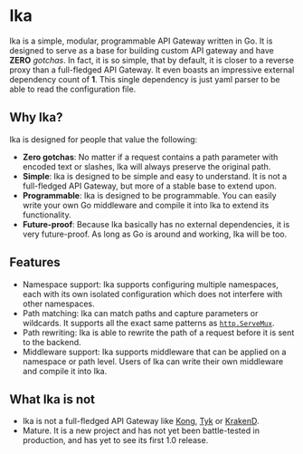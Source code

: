 # Ika

Ika is a simple, modular, programmable API Gateway written in Go. It is designed to serve as a base for building custom API gateway and have **ZERO** *gotchas*.
In fact, it is so simple, that by default, it is closer to a reverse proxy than a full-fledged API Gateway. It even boasts an impressive external dependency count of **1**.
This single dependency is just yaml parser to be able to read the configuration file.


## Why Ika?

Ika is designed for people that value the following:

- **Zero gotchas**: No matter if a request contains a path parameter with encoded text or slashes, Ika will always preserve the original path.
- **Simple**: Ika is designed to be simple and easy to understand. It is not a full-fledged API Gateway, but more of a stable base to extend upon.
- **Programmable**: Ika is designed to be programmable. You can easily write your own Go middleware and compile it into Ika to extend its functionality.
- **Future-proof**: Because Ika basically has no external dependencies, it is very future-proof. As long as Go is around and working, Ika will be too.

## Features

- Namespace support: Ika supports configuring multiple namespaces, each with its own isolated configuration which does not interfere with other namespaces.
- Path matching: Ika can match paths and capture parameters or wildcards. It supports all the exact same patterns as [`http.ServeMux`](https://pkg.go.dev/net/http#hdr-Patterns).
- Path rewriting: Ika is able to rewrite the path of a request before it is sent to the backend.
- Middleware support: Ika supports middleware that can be applied on a namespace or path level. Users of Ika can write their own middleware and compile it into Ika.

## What Ika is not

- Ika is not a full-fledged API Gateway like [Kong](https://konghq.com/products/kong-gateway), [Tyk](https://tyk.io) or [KrakenD](https://www.krakend.io).
- Mature. It is a new project and has not yet been battle-tested in production, and has yet to see its first 1.0 release.
